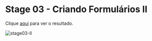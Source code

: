 # Stage 03 - Criando Formulários II

Clique [aqui](https://franzwarm.github.io/rocketseat-explorer/nivel03/01-criando-formularios-II) para ver o resultado.

![stage03-II](https://user-images.githubusercontent.com/80177177/194682866-cbb3bcb6-e790-4c25-b2a7-53e0abb47dbc.png)
